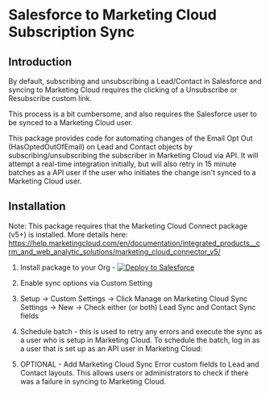 # Salesforce to Marketing Cloud Subscription Sync
## Introduction
By default, subscribing and unsubscribing a Lead/Contact in Salesforce and syncing to Marketing Cloud requires the clicking of a Unsubscribe or Resubscribe custom link.

This process is a bit cumbersome, and also requires the Salesforce user to be synced to a Marketing Cloud user.

This package provides code for automating changes of the Email Opt Out (HasOptedOutOfEmail) on Lead and Contact objects by subscribing/unsubscribing the subscriber in Marketing Cloud via API. It will attempt a real-time integration initially, but will also retry in 15 minute batches as a API user if the user who initiates the change isn't synced to a Marketing Cloud user.

## Installation
Note: This package requires that the Marketing Cloud Connect package (v5+) is installed. More details here: 
https://help.marketingcloud.com/en/documentation/integrated_products__crm_and_web_analytic_solutions/marketing_cloud_connector_v5/


1. Install package to your Org - [![Deploy to Salesforce](https://andrewfawcett.files.wordpress.com/2014/09/deploy.png "Deploy to Salesforce")](https://githubsfdeploy.herokuapp.com/app/githubdeploy/benedwards44/sf-mc-subscription-sync)

2. Enable sync options via Custom Setting

3. Setup -> Custom Settings -> Click Manage on Marketing Cloud Sync Settings -> New -> Check either (or both) Lead Sync and Contact Sync fields

3. Schedule batch - this is used to retry any errors and execute the sync as a user who is setup in Marketing Cloud. To schedule the batch, log in as a user that is set up as an API user in Marketing Cloud:

3. OPTIONAL - Add Marketing Cloud Sync Error custom fields to Lead and Contact layouts. This allows users or administrators to check if there was a failure in syncing to Marketing Cloud.



